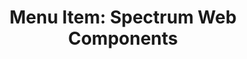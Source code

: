 ---
layout: examples.njk
title: 'Menu Item: Spectrum Web Components'
displayName: Menu Item
componentName: menu-item
componentHeading: sp-menu-item
tags:
  - component-examples
---